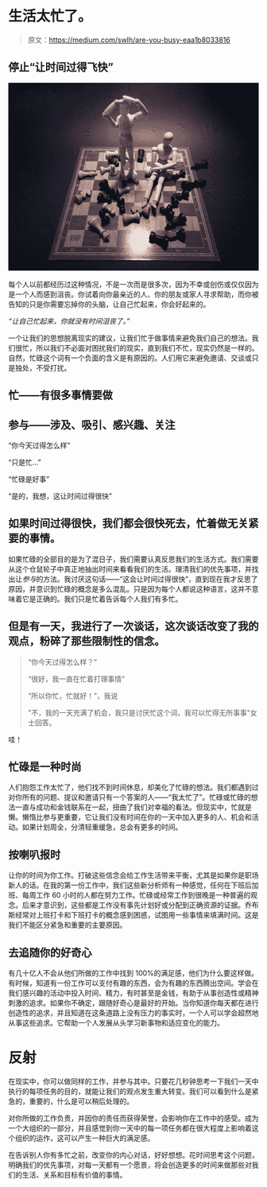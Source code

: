 # 生活太忙了。

> 原文：<https://medium.com/swlh/are-you-busy-eaa1b8033816>

## 停止“让时间过得飞快”

![](img/0a4669f7c346fe2480b79c48d749c932.png)

每个人以前都经历过这种情况，不是一次而是很多次，因为不幸或创伤或仅仅因为是一个人而感到沮丧。你试着向你最亲近的人、你的朋友或家人寻求帮助，而你被告知的只是你需要忘掉你的头脑，让自己忙起来，你会好起来的。

*“让自己忙起来，你就没有时间沮丧了。”*

一个让我们的思想脱离现实的建议，让我们忙于做事情来避免我们自己的想法。我们很忙，所以我们不必面对困扰我们的现实，直到我们不忙，现实仍然是一样的。自然，忙碌这个词有一个负面的含义是有原因的。人们用它来避免邀请、交谈或只是独处，不受打扰。

## 忙——有很多事情要做

## 参与——涉及、吸引、感兴趣、关注

“你今天过得怎么样”

“只是忙…”

“忙碌是好事”

“是的，我想，这让时间过得很快”

## 如果时间过得很快，我们都会很快死去，忙着做无关紧要的事情。

如果忙碌的全部目的是为了混日子，我们需要认真反思我们的生活方式。我们需要从这个仓鼠轮子中真正地抽出时间来看看我们的生活。理清我们的优先事项，并找出让*参与*的方法。我讨厌这句话——“这会让时间过得很快”，直到现在我才反思了原因，并意识到忙碌的概念是多么混乱。只是因为每个人都说这种语言，这并不意味着它是正确的。我们只是忙着告诉每个人我们有多忙。

## 但是有一天，我进行了一次谈话，这次谈话改变了我的观点，粉碎了那些限制性的信念。

> “你今天过得怎么样？”
> 
> “很好，我一直在忙着打理事情”
> 
> “所以你忙，忙就好！”，我说
> 
> "不，我的一天充满了机会，我只是讨厌忙这个词，我可以忙得无所事事"女士回答。

哇！

## 忙碌是一种时尚

人们抱怨工作太忙了，他们找不到时间休息，却美化了忙碌的想法。我们都遇到过对你所有的问题、提议和邀请只有一个答案的人——“我太忙了”。忙碌或忙碌的想法一直与成功和金钱联系在一起，扭曲了我们对幸福的看法。但现实中，忙就是懒。懒惰比参与更重要，它让我们没有时间在你的一天中加入更多的人、机会和活动。如果计划周全，分清轻重缓急，总会有更多的时间。

## 按喇叭报时

让你的时间为你工作。打破这些信念会给工作生活带来平衡，尤其是如果你是职场新人的话。在我的第一份工作中，我们这些新分析师有一种感觉，任何在下班后加班、每周工作 60 小时的人都在努力工作。忙碌或经常工作到很晚是一种普遍的观念。后来才意识到，这些都是工作没有事先计划好或分配到正确资源的证据。乔布斯经常对上班打卡和下班打卡的概念感到困惑，试图用一些事情来填满时间。这是我们不能区分紧急和重要的主要原因。

## 去追随你的好奇心

有几十亿人不会从他们所做的工作中找到 100%的满足感，他们为什么要这样做。有时候，知道有一份工作可以支付有趣的东西，会为有趣的东西腾出空间。学会在我们感兴趣的活动中投入时间、精力，有时甚至是金钱，有助于从事创造性或精神刺激的追求。如果你不确定，跟随好奇心是最好的开始。当你知道你每天都在进行创造性的追求，并且知道在这条道路上没有压力的事实时，一个人可以学会超然地从事这些追求。它帮助一个人发展从头学习新事物和适应变化的能力。

# 反射

在现实中，你可以做同样的工作，并参与其中。只要花几秒钟思考一下我们一天中执行的每项任务的目的，就能让我们的观点发生重大转变。我们可以看到什么是紧急的，重要的，什么是可以稍后处理的。

对你所做的工作负责，并因你的责任而获得荣誉，会影响你在工作中的感受。成为一个大组织的一部分，并且感觉到你一天中的每一项任务都在很大程度上影响着这个组织的运作，这可以产生一种巨大的满足感。

在告诉别人你有多忙之前，改变你的内心对话，好好想想。花时间思考这个问题，明确我们的优先事项，对每一天都有一个愿景，将会创造更多的时间来做那些对我们的生活、关系和目标有价值的事情。